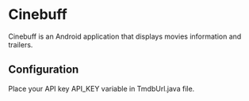 # Cinebuff
Cinebuff is an Android application that displays movies information and trailers.

## Configuration
Place your API key API_KEY variable in TmdbUrl.java file.
